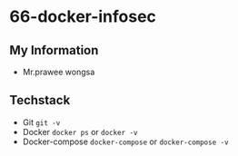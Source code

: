 # 66-docker-infosec

## My Information

- Mr.prawee wongsa

## Techstack

- Git `git -v`
- Docker `docker ps` or `docker -v`
- Docker-compose `docker-compose` or `docker-compose -v`